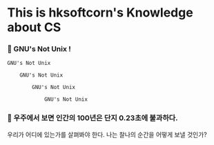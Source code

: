 # This is hksoftcorn's Knowledge about CS

### 🐧 GNU's Not Unix !

```linux
GNU's Not Unix

	GNU's Not Unix

		GNU's Not Unix

			GNU's Not Unix
```





### 🌌 우주에서 보면 인간의 100년은 단지 0.23초에 불과하다.

우리가 어디에 있는가를 살펴봐야 한다. 나는 찰나의 순간을 어떻게 보낼 것인가?